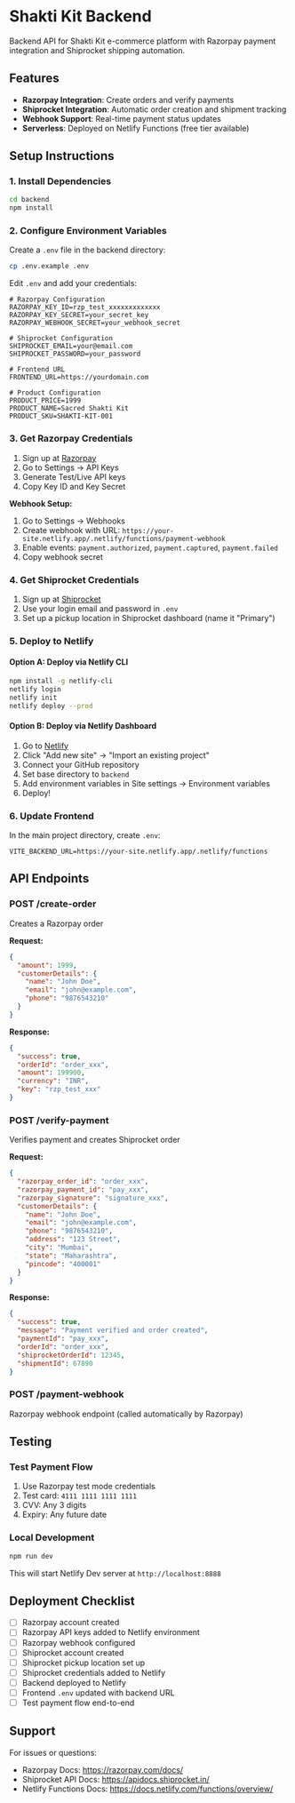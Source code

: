# Shakti Kit Backend

Backend API for Shakti Kit e-commerce platform with Razorpay payment integration and Shiprocket shipping automation.

## Features

- **Razorpay Integration**: Create orders and verify payments
- **Shiprocket Integration**: Automatic order creation and shipment tracking
- **Webhook Support**: Real-time payment status updates
- **Serverless**: Deployed on Netlify Functions (free tier available)

## Setup Instructions

### 1. Install Dependencies

```bash
cd backend
npm install
```

### 2. Configure Environment Variables

Create a `.env` file in the backend directory:

```bash
cp .env.example .env
```

Edit `.env` and add your credentials:

```env
# Razorpay Configuration
RAZORPAY_KEY_ID=rzp_test_xxxxxxxxxxxxx
RAZORPAY_KEY_SECRET=your_secret_key
RAZORPAY_WEBHOOK_SECRET=your_webhook_secret

# Shiprocket Configuration
SHIPROCKET_EMAIL=your@email.com
SHIPROCKET_PASSWORD=your_password

# Frontend URL
FRONTEND_URL=https://yourdomain.com

# Product Configuration
PRODUCT_PRICE=1999
PRODUCT_NAME=Sacred Shakti Kit
PRODUCT_SKU=SHAKTI-KIT-001
```

### 3. Get Razorpay Credentials

1. Sign up at [Razorpay](https://razorpay.com/)
2. Go to Settings → API Keys
3. Generate Test/Live API keys
4. Copy Key ID and Key Secret

**Webhook Setup:**
1. Go to Settings → Webhooks
2. Create webhook with URL: `https://your-site.netlify.app/.netlify/functions/payment-webhook`
3. Enable events: `payment.authorized`, `payment.captured`, `payment.failed`
4. Copy webhook secret

### 4. Get Shiprocket Credentials

1. Sign up at [Shiprocket](https://www.shiprocket.in/)
2. Use your login email and password in `.env`
3. Set up a pickup location in Shiprocket dashboard (name it "Primary")

### 5. Deploy to Netlify

#### Option A: Deploy via Netlify CLI

```bash
npm install -g netlify-cli
netlify login
netlify init
netlify deploy --prod
```

#### Option B: Deploy via Netlify Dashboard

1. Go to [Netlify](https://www.netlify.com/)
2. Click "Add new site" → "Import an existing project"
3. Connect your GitHub repository
4. Set base directory to `backend`
5. Add environment variables in Site settings → Environment variables
6. Deploy!

### 6. Update Frontend

In the main project directory, create `.env`:

```env
VITE_BACKEND_URL=https://your-site.netlify.app/.netlify/functions
```

## API Endpoints

### POST /create-order
Creates a Razorpay order

**Request:**
```json
{
  "amount": 1999,
  "customerDetails": {
    "name": "John Doe",
    "email": "john@example.com",
    "phone": "9876543210"
  }
}
```

**Response:**
```json
{
  "success": true,
  "orderId": "order_xxx",
  "amount": 199900,
  "currency": "INR",
  "key": "rzp_test_xxx"
}
```

### POST /verify-payment
Verifies payment and creates Shiprocket order

**Request:**
```json
{
  "razorpay_order_id": "order_xxx",
  "razorpay_payment_id": "pay_xxx",
  "razorpay_signature": "signature_xxx",
  "customerDetails": {
    "name": "John Doe",
    "email": "john@example.com",
    "phone": "9876543210",
    "address": "123 Street",
    "city": "Mumbai",
    "state": "Maharashtra",
    "pincode": "400001"
  }
}
```

**Response:**
```json
{
  "success": true,
  "message": "Payment verified and order created",
  "paymentId": "pay_xxx",
  "orderId": "order_xxx",
  "shiprocketOrderId": 12345,
  "shipmentId": 67890
}
```

### POST /payment-webhook
Razorpay webhook endpoint (called automatically by Razorpay)

## Testing

### Test Payment Flow

1. Use Razorpay test mode credentials
2. Test card: `4111 1111 1111 1111`
3. CVV: Any 3 digits
4. Expiry: Any future date

### Local Development

```bash
npm run dev
```

This will start Netlify Dev server at `http://localhost:8888`

## Deployment Checklist

- [ ] Razorpay account created
- [ ] Razorpay API keys added to Netlify environment
- [ ] Razorpay webhook configured
- [ ] Shiprocket account created
- [ ] Shiprocket pickup location set up
- [ ] Shiprocket credentials added to Netlify
- [ ] Backend deployed to Netlify
- [ ] Frontend `.env` updated with backend URL
- [ ] Test payment flow end-to-end

## Support

For issues or questions:
- Razorpay Docs: https://razorpay.com/docs/
- Shiprocket API Docs: https://apidocs.shiprocket.in/
- Netlify Functions Docs: https://docs.netlify.com/functions/overview/
